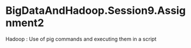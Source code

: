 # BigDataAndHadoop.Session9.Assignment2
Hadoop : Use of pig commands and executing them in a script
